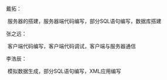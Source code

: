 戴拓：

​	服务器的搭建，服务器端代码编写，部分SQL语句编写，数据库搭建

张之远：

​	客户端代码编写，客户端代码调试，客户端与服务器通信

李浩辰：

​	模拟数据生成，部分SQL语句编写，XML应用编写